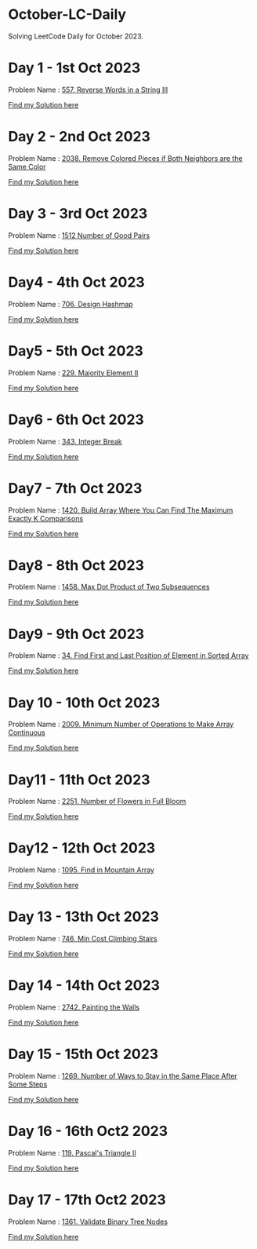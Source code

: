 # October-LC-Daily
Solving LeetCode Daily for October 2023.

# Day 1 - 1st Oct 2023
Problem Name :  [557. Reverse Words in a String III](https://leetcode.com/problems/reverse-words-in-a-string-iii/description/?envType=daily-question&envId=2023-10-01)

[Find my Solution here](https://leetcode.com/problems/reverse-words-in-a-string-iii/submissions/1064306422/?envType=daily-question&envId=2023-10-01)

# Day 2 - 2nd Oct 2023
Problem Name : [2038. Remove Colored Pieces if Both Neighbors are the Same Color](https://leetcode.com/problems/remove-colored-pieces-if-both-neighbors-are-the-same-color/description/?envType=daily-question&envId=2023-10-02)

[Find my Solution here](https://leetcode.com/problems/remove-colored-pieces-if-both-neighbors-are-the-same-color/submissions/1065157438/?envType=daily-question&envId=2023-10-02)


# Day 3 - 3rd Oct 2023
Problem Name : [1512 Number of Good Pairs](https://leetcode.com/problems/number-of-good-pairs/description/?envType=daily-question&envId=2023-10-03)

[Find my Solution here](https://leetcode.com/problems/number-of-good-pairs/submissions/1066138433/?envType=daily-question&envId=2023-10-03)

# Day4 - 4th Oct 2023
Problem Name : [706. Design Hashmap](https://leetcode.com/problems/design-hashmap/?envType=daily-question&envId=2023-10-04)

[Find my Solution here](https://leetcode.com/problems/design-hashmap/submissions/1066542045/?envType=daily-question&envId=2023-10-04)

# Day5 - 5th Oct 2023
Problem Name : [229. Majority Element II](https://leetcode.com/problems/majority-element-ii/?envType=daily-question&envId=2023-10-05)

[Find my Solution here](https://leetcode.com/problems/majority-element-ii/submissions/1067643262/?envType=daily-question&envId=2023-10-05)

# Day6 - 6th Oct 2023
Problem Name : [343. Integer Break](https://leetcode.com/problems/integer-break/?envType=daily-question&envId=2023-10-06)

[Find my Solution here](https://leetcode.com/problems/integer-break/submissions/1068798584/?envType=daily-question&envId=2023-10-06)

# Day7 - 7th Oct 2023
Problem Name : [1420. Build Array Where You Can Find The Maximum Exactly K Comparisons](https://leetcode.com/problems/build-array-where-you-can-find-the-maximum-exactly-k-comparisons/description/?envType=daily-question&envId=2023-10-07)

[Find my Solution here](https://leetcode.com/problems/build-array-where-you-can-find-the-maximum-exactly-k-comparisons/submissions/1069517568/?envType=daily-question&envId=2023-10-07)

# Day8 - 8th Oct 2023
Problem Name : [1458. Max Dot Product of Two Subsequences](https://leetcode.com/problems/max-dot-product-of-two-subsequences/?envType=daily-question&envId=2023-10-08)

[Find my Solution here](https://leetcode.com/problems/max-dot-product-of-two-subsequences/submissions/1070320241/?envType=daily-question&envId=2023-10-08)

# Day9 - 9th Oct 2023
Problem Name : [34. Find First and Last Position of Element in Sorted Array](https://leetcode.com/problems/find-first-and-last-position-of-element-in-sorted-array/description/?envType=daily-question&envId=2023-10-09)

[Find my Solution here](https://leetcode.com/problems/find-first-and-last-position-of-element-in-sorted-array/submissions/1071181642/?envType=daily-question&envId=2023-10-09)

# Day 10 - 10th Oct 2023
Problem Name : [2009. Minimum Number of Operations to Make Array Continuous](https://leetcode.com/problems/minimum-number-of-operations-to-make-array-continuous/description/?envType=daily-question&envId=2023-10-10)

[Find my Solution here](https://leetcode.com/problems/minimum-number-of-operations-to-make-array-continuous/submissions/1071998709/?envType=daily-question&envId=2023-10-10)

# Day11 - 11th Oct 2023
Problem Name : [2251. Number of Flowers in Full Bloom](https://leetcode.com/problems/number-of-flowers-in-full-bloom/description/?envType=daily-question&envId=2023-10-11)

[Find my Solution here](https://leetcode.com/problems/number-of-flowers-in-full-bloom/submissions/1072907478/?envType=daily-question&envId=2023-10-11)

# Day12 - 12th Oct 2023
Problem Name : [1095. Find in Mountain Array](https://leetcode.com/problems/find-in-mountain-array/description/?envType=daily-question&envId=2023-10-12)

[Find my Solution here](https://leetcode.com/problems/find-in-mountain-array/submissions/1073745674/?envType=daily-question&envId=2023-10-12)

# Day 13 - 13th Oct 2023
Problem Name : [746. Min Cost Climbing Stairs](https://leetcode.com/problems/min-cost-climbing-stairs/description/?envType=daily-question&envId=2023-10-13)

[Find my Solution here](https://leetcode.com/problems/min-cost-climbing-stairs/submissions/1074465493/?envType=daily-question&envId=2023-10-13)


# Day 14 - 14th Oct 2023
Problem Name : [2742. Painting the Walls](https://leetcode.com/problems/painting-the-walls/description/?envType=daily-question&envId=2023-10-14)

[Find my Solution here](https://leetcode.com/problems/painting-the-walls/submissions/1075247976/?envType=daily-question&envId=2023-10-14)


# Day 15 - 15th Oct 2023
Problem Name : [1269. Number of Ways to Stay in the Same Place After Some Steps](https://leetcode.com/problems/number-of-ways-to-stay-in-the-same-place-after-some-steps/description/?envType=daily-question&envId=2023-10-15)

[Find my Solution here](https://leetcode.com/problems/number-of-ways-to-stay-in-the-same-place-after-some-steps/submissions/1075987655/?envType=daily-question&envId=2023-10-15)


# Day 16 - 16th Oct2 2023
Problem Name : [119. Pascal's Triangle II](https://leetcode.com/problems/pascals-triangle-ii/description/?envType=daily-question&envId=2023-10-16)

[Find my Solution here](https://leetcode.com/problems/pascals-triangle-ii/submissions/1076953609/?envType=daily-question&envId=2023-10-16)

# Day 17 - 17th Oct2 2023
Problem Name : [1361. Validate Binary Tree Nodes](https://leetcode.com/problems/validate-binary-tree-nodes/?envType=daily-question&envId=2023-10-17)

[Find my Solution here](https://leetcode.com/problems/validate-binary-tree-nodes/submissions/1077719244/?envType=daily-question&envId=2023-10-17)
